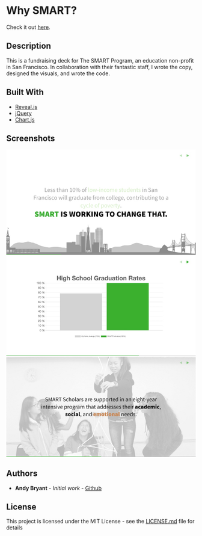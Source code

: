 # Why SMART?

Check it out [here](http://www.whysmart.org).

## Description
This is a fundraising deck for The SMART Program, an education non-profit in San Francisco. In collaboration with their fantastic staff, I wrote the copy, designed the visuals, and wrote the code.

## Built With
* [Reveal.js](https://github.com/hakimel/reveal.js/)
* [jQuery](https://github.com/jquery/jquery)
* [Chart.js](http://www.chartjs.org/)

## Screenshots
![Page](https://github.com/andymbryant/smart-deck2/blob/master/image3.jpg)
![Page](https://github.com/andymbryant/smart-deck2/blob/master/image1.jpg)
![Page](https://github.com/andymbryant/smart-deck2/blob/master/image2.jpg)

## Authors
* **Andy Bryant** - *Initial work* - [Github](https://github.com/andymbryant)

## License
This project is licensed under the MIT License - see the [LICENSE.md](LICENSE.md) file for details
